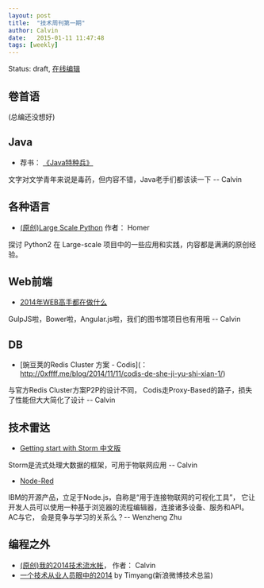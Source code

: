 ```yaml
---
layout: post
title:  "技术周刊第一期"
author: Calvin
date:   2015-01-11 11:47:48
tags: [weekly]
---
```


Status: draft, [在线编辑](https://github.com/f5f6/f5f6.github.io/edit/master/_posts/2015-01-11-weekly-1.markdown)

## 卷首语

(总编还没想好)


## Java

* 荐书： [《Java特种兵》](http://book.douban.com/subject/25959139/)

文字对文学青年来说是毒药，但内容不错，Java老手们都该读一下 -- Calvin


## 各种语言

* [(原创)Large Scale Python](http://aclisp.github.io/jekyll/update/2014/12/29/large-scale-python-1.html)  作者： Homer

探讨 Python2 在 Large-scale 项目中的一些应用和实践，内容都是满满的原创经验。


## Web前端

* [2014年WEB高手都在做什么](http://yafeilee.me/blogs/54995f3a6c69342f6d100000)

GulpJS啦，Bower啦，Angular.js啦，我们的图书馆项目也有用哦  -- Calvin


## DB

* [豌豆荚的Redis Cluster 方案 - Codis](： http://0xffff.me/blog/2014/11/11/codis-de-she-ji-yu-shi-xian-1/)

与官方Redis Cluster方案P2P的设计不同， Codis走Proxy-Based的路子，损失了性能但大大简化了设计 -- Calvin


## 技术雷达

* [Getting start with Storm 中文版](http://ifeve.com/getting-started-with-stom-index/) 

Storm是流式处理大数据的框架，可用于物联网应用 -- Calvin

* [Node-Red](http://nodered.org/)

IBM的开源产品，立足于Node.js，自称是“用于连接物联网的可视化工具”， 它让开发人员可以使用一种基于浏览器的流程编辑器，连接诸多设备、服务和API。 AC与它， 会是竞争与学习的关系么？-- Wenzheng Zhu

## 编程之外

* [(原创)我的2014技术流水帐](http://calvin1978.blogcn.com/articles/my2014.html)， 作者： Calvin
* [一个技术从业人员眼中的2014](http://timyang.net/tao/thoughts-2014/) by Timyang(新浪微博技术总监)